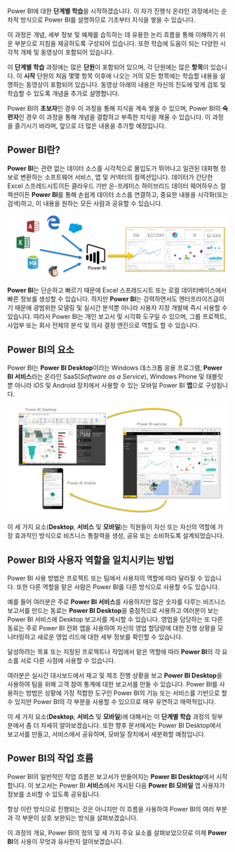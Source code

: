 Power BI에 대한 **단계별 학습**을 시작하겠습니다. 이 자가 진행식 온라인 과정에서는 순차적 방식으로 Power BI를 설명하므로 기초부터 지식을 쌓을 수 있습니다.

이 과정은 개념, 세부 정보 및 예제를 습득하는 데 유용한 논리 흐름을 통해 이해하기 쉬운 부분으로 지침을 제공하도록 구성되어 있습니다. 또한 학습에 도움이 되는 다양한 시각적 개체 및 동영상이 포함되어 있습니다.

이 **단계별 학습** 과정에는 많은 **단원**이 포함되어 있으며, 각 단원에는 많은 **항목**이 있습니다. 이 **시작** 단원의 처음 몇몇 항목 이후에 나오는 거의 모든 항목에는 학습할 내용을 설명하는 동영상이 포함되어 있습니다. 동영상 아래의 내용은 자신의 진도에 맞게 검토 및 학습할 수 있도록 개념을 추가로 설명합니다.

Power BI의 **초보자**인 경우 이 과정을 통해 지식을 계속 쌓을 수 있으며, Power BI의 **숙련자**인 경우 이 과정을 통해 개념을 결합하고 부족한 지식을 채울 수 있습니다. 이 과정을 즐기시기 바라며, 앞으로 더 많은 내용을 추가할 예정입니다.

## <a name="what-is-power-bi"></a>Power BI란?
**Power BI**는 관련 없는 데이터 소스를 시각적으로 몰입도가 뛰어나고 일관된 대화형 정보로 변환하는 소프트웨어 서비스, 앱 및 커넥터의 컬렉션입니다. 데이터가 간단한 Excel 스프레드시트이든 클라우드 기반 온-프레미스 하이브리드 데이터 웨어하우스 컬렉션이든 **Power BI**를 통해 손쉽게 데이터 소스를 연결하고, 중요한 내용을 시각화(또는 검색)하고, 이 내용을 원하는 모든 사람과 공유할 수 있습니다.

![](media/0-0-what-is-power-bi/c0a0_1.png)

**Power BI**는 단순하고 빠르기 때문에 Excel 스프레드시트 또는 로컬 데이터베이스에서 빠른 정보를 생성할 수 있습니다. 하지만 **Power BI**는 강력하면서도 엔터프라이즈급이기 때문에 광범위한 모델링 및 실시간 분석뿐 아니라 사용자 지정 개발에 즉시 사용할 수 있습니다. 따라서 Power BI는 개인 보고서 및 시각화 도구일 수 있으며, 그룹 프로젝트, 사업부 또는 회사 전체의 분석 및 의사 결정 엔진으로 역할도 할 수 있습니다.

## <a name="the-parts-of-power-bi"></a>Power BI의 요소
Power BI는 **Power BI Desktop**이라는 Windows 데스크톱 응용 프로그램, **Power BI 서비스**라는 온라인 SaaS(*Software as a Service*), Windows Phone 및 태블릿뿐 아니라 iOS 및 Android 장치에서 사용할 수 있는 모바일 Power BI **앱**으로 구성됩니다.

![](media/0-0-what-is-power-bi/c0a0_2.png)

이 세 가지 요소(**Desktop**, **서비스** 및 **모바일**)는 직원들이 자신 또는 자신의 역할에 가장 효과적인 방식으로 비즈니스 통찰력을 생성, 공유 또는 소비하도록 설계되었습니다.

## <a name="how-power-bi-matches-your-role"></a>Power BI와 사용자 역할을 일치시키는 방법
Power BI 사용 방법은 프로젝트 또는 팀에서 사용자의 역할에 따라 달라질 수 있습니다. 또한 다른 역할을 맡은 사람은 Power BI를 다른 방식으로 사용할 수도 있습니다.

예를 들어 여러분은 주로 **Power BI 서비스**를 사용하지만 많은 숫자를 다루는 비즈니스 보고서를 만드는 동료는 **Power BI Desktop**을 중점적으로 사용하고 여러분이 보는 Power BI 서비스에 Desktop 보고서를 게시할 수 있습니다. 영업을 담당하는 또 다른 동료는 주로 Power BI 전화 앱을 사용하여 자신의 영업 할당량에 대한 진행 상황을 모니터링하고 새로운 영업 리드에 대한 세부 정보를 확인할 수 있습니다.

달성하려는 목표 또는 지정된 프로젝트나 작업에서 맡은 역할에 따라 **Power BI**의 각 요소를 서로 다른 시점에 사용할 수 있습니다.

여러분은 실시간 대시보드에서 재고 및 제조 진행 상황을 보고 **Power BI Desktop**을 사용하여 팀을 위해 고객 참여 통계에 대한 보고서를 만들 수 있습니다. Power BI를 사용하는 방법은 상황에 가장 적합한 도구인 Power BI의 기능 또는 서비스를 기반으로 할 수 있지만 Power BI의 각 부분을 사용할 수 있으므로 매우 유연하고 매력적입니다.

이 세 가지 요소(**Desktop**, **서비스** 및 **모바일**)에 대해서는 이 **단계별 학습** 과정의 뒷부분에서 좀 더 자세히 알아보겠습니다. 또한 향후 문서에서는 Power BI Desktop에서 보고서를 만들고, 서비스에서 공유하며, 모바일 장치에서 세분화할 예정입니다.

## <a name="the-flow-of-work-in-power-bi"></a>Power BI의 작업 흐름
Power BI의 일반적인 작업 흐름은 보고서가 만들어지는 **Power BI Desktop**에서 시작합니다. 이 보고서는 Power BI **서비스**에서 게시된 다음 **Power BI 모바일** 앱 사용자가 정보를 소비할 수 있도록 공유됩니다.

항상 이런 방식으로 진행되는 것은 아니지만 이 흐름을 사용하여 Power BI의 여러 부분과 각 부분이 상호 보완되는 방식을 살펴보겠습니다.

이 과정의 개요, Power BI의 정의 및 세 가지 주요 요소를 살펴보았으므로 이제 **Power BI**의 사용이 무엇과 유사한지 알아보겠습니다.

